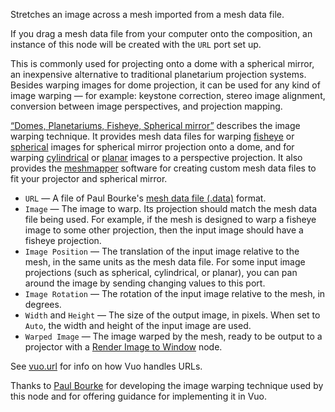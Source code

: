Stretches an image across a mesh imported from a mesh data file. 

If you drag a mesh data file from your computer onto the composition, an instance of this node will be created with the `URL` port set up.

This is commonly used for projecting onto a dome with a spherical mirror, an inexpensive alternative to traditional planetarium projection systems. Besides warping images for dome projection, it can be used for any kind of image warping — for example: keystone correction, stereo image alignment, conversion between image perspectives, and projection mapping. 

[“Domes, Planetariums, Fisheye, Spherical mirror”](http://paulbourke.net/dome/) describes the image warping technique. It provides mesh data files for warping [fisheye](http://paulbourke.net/dome/warppatch/fisheye.data) or [spherical](http://paulbourke.net/dome/warppatch/spherical.data) images for spherical mirror projection onto a dome, and for warping [cylindrical](http://paulbourke.net/dome/warppatch/cylindrical.data) or [planar](http://paulbourke.net/dome/warppatch/planar.data) images to a perspective projection. It also provides the [meshmapper](http://paulbourke.net/dome/meshmapper/) software for creating custom mesh data files to fit your projector and spherical mirror.

   - `URL` — A file of Paul Bourke's [mesh data file (.data)](http://paulbourke.net/dataformats/meshwarp/) format.
   - `Image` — The image to warp. Its projection should match the mesh data file being used. For example, if the mesh is designed to warp a fisheye image to some other projection, then the input image should have a fisheye projection.
   - `Image Position` — The translation of the input image relative to the mesh, in the same units as the mesh data file. For some input image projections (such as spherical, cylindrical, or planar), you can pan around the image by sending changing values to this port.
   - `Image Rotation` — The rotation of the input image relative to the mesh, in degrees.
   - `Width` and `Height` — The size of the output image, in pixels.  When set to `Auto`, the width and height of the input image are used.
   - `Warped Image` — The image warped by the mesh, ready to be output to a projector with a [Render Image to Window](vuo-node://vuo.image.render.window2) node.

See [vuo.url](vuo-nodeset://vuo.url) for info on how Vuo handles URLs.

Thanks to [Paul Bourke](http://paulbourke.net/) for developing the image warping technique used by this node and for offering guidance for implementing it in Vuo.
